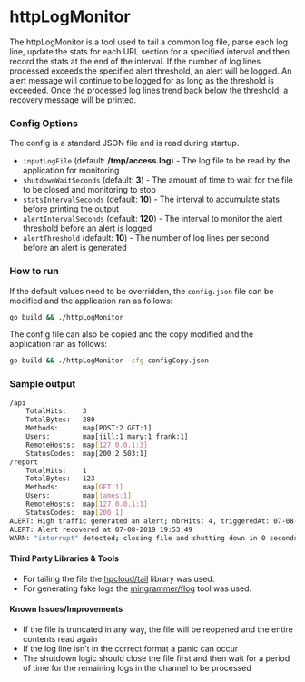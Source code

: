 # httpLogMonitor

The httpLogMonitor is a tool used to tail a common log file, parse each log line, update the stats for each URL section for a specified interval and then record the stats at the end of the interval. If the number of log lines processed exceeds the specified alert threshold, an alert will be logged. An alert message will continue to be logged for as long as the threshold is exceeded. Once the processed log lines trend back below the threshold, a recovery message will be printed.

### Config Options

The config is a standard JSON file and is read during startup.
* `inputLogFile` (default: **/tmp/access.log**) - The log file to be read by the application for monitoring
* `shutdownWaitSeconds` (default: **3**) - The amount of time to wait for the file to be closed and monitoring to stop
* `statsIntervalSeconds` (default: **10**) - The interval to accumulate stats before printing the output
* `alertIntervalSeconds` (default: **120**) - The interval to monitor the alert threshold before an alert is logged
* `alertThreshold` (default: **10**) - The number of log lines per second before an alert is generated

### How to run

If the default values need to be overridden, the `config.json` file can be modified and the application ran as follows:

```bash
go build && ./httpLogMonitor
```

The config file can also be copied and the copy modified and the application ran as follows:

```bash
go build && ./httpLogMonitor -cfg configCopy.json
```

### Sample output

```bash
/api
	TotalHits:    3
	TotalBytes:   280
	Methods:      map[POST:2 GET:1]
	Users:        map[jill:1 mary:1 frank:1]
	RemoteHosts:  map[127.0.0.1:3]
	StatusCodes:  map[200:2 503:1]
/report
	TotalHits:    1
	TotalBytes:   123
	Methods:      map[GET:1]
	Users:        map[james:1]
	RemoteHosts:  map[127.0.0.1:1]
	StatusCodes:  map[200:1]
ALERT: High traffic generated an alert; nbrHits: 4, triggeredAt: 07-08-2019 19:52:48
ALERT: Alert recovered at 07-08-2019 19:53:49
WARN: "interrupt" detected; closing file and shutting down in 0 seconds

```

#### Third Party Libraries & Tools
* For tailing the file the [hpcloud/tail](https://github.com/hpcloud/tail) library was used.
* For generating fake logs the [mingrammer/flog](https://github.com/mingrammer/flog) tool was used.

#### Known Issues/Improvements
* If the file is truncated in any way, the file will be reopened and the entire contents read again
* If the log line isn't in the correct format a panic can occur
* The shutdown logic should close the file first and then wait for a period of time for the remaining logs in the channel to be processed
